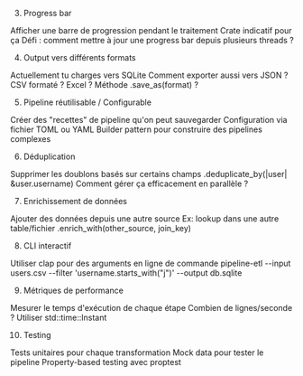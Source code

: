 3. Progress bar

Afficher une barre de progression pendant le traitement
Crate indicatif pour ça
Défi : comment mettre à jour une progress bar depuis plusieurs threads ?

4. Output vers différents formats

Actuellement tu charges vers SQLite
Comment exporter aussi vers JSON ? CSV formaté ? Excel ?
Méthode .save_as(format) ?

5. Pipeline réutilisable / Configurable

Créer des "recettes" de pipeline qu'on peut sauvegarder
Configuration via fichier TOML ou YAML
Builder pattern pour construire des pipelines complexes

6. Déduplication

Supprimer les doublons basés sur certains champs
.deduplicate_by(|user| &user.username)
Comment gérer ça efficacement en parallèle ?

7. Enrichissement de données

Ajouter des données depuis une autre source
Ex: lookup dans une autre table/fichier
.enrich_with(other_source, join_key)

8. CLI interactif

Utiliser clap pour des arguments en ligne de commande
pipeline-etl --input users.csv --filter 'username.starts_with("j")' --output db.sqlite

9. Métriques de performance

Mesurer le temps d'exécution de chaque étape
Combien de lignes/seconde ?
Utiliser std::time::Instant

10. Testing

Tests unitaires pour chaque transformation
Mock data pour tester le pipeline
Property-based testing avec proptest
